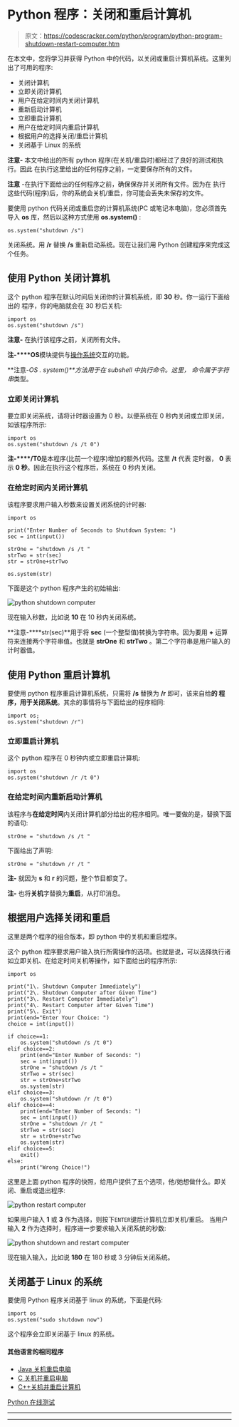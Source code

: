 # Python 程序：关闭和重启计算机

> 原文：<https://codescracker.com/python/program/python-program-shutdown-restart-computer.htm>

在本文中，您将学习并获得 Python 中的代码，以关闭或重启计算机系统。这里列出了可用的程序:

*   关闭计算机
*   立即关闭计算机
*   用户在给定时间内关闭计算机
*   重新启动计算机
*   立即重启计算机
*   用户在给定时间内重启计算机
*   根据用户的选择关闭/重启计算机
*   关闭基于 Linux 的系统

**注意-** 本文中给出的所有 python 程序(在关机/重启时)都经过了良好的测试和执行。因此 在执行这里给出的任何程序之前，一定要保存所有的文件。

**注意** -在执行下面给出的任何程序之前，确保保存并关闭所有文件。因为在 执行这些代码(程序)后，你的系统会关机/重启，你可能会丢失未保存的文件。

要使用 python 代码关闭或重启您的计算机系统(PC 或笔记本电脑)，您必须首先导入 **os** 库，然后以这种方式使用 **os.system()** :

```
os.system("shutdown /s")
```

关闭系统。用 **/r** 替换 **/s** 重新启动系统。现在让我们用 Python 创建程序来完成这个任务。

## 使用 Python 关闭计算机

这个 python 程序在默认时间后关闭你的计算机系统，即 **30** 秒。你一运行下面给出的 程序，你的电脑就会在 30 秒后关机:

```
import os
os.system("shutdown /s")
```

**注意-** 在执行该程序之前，关闭所有文件。

**注-****OS**模块提供与[操作系统](/operating-system/index.htm)交互的功能。

**注意-****OS . system()**方法用于在 subshell 中执行*命令*。这里， *命令*属于*字符串*类型。

### 立即关闭计算机

要立即关闭系统，请将计时器设置为 0 秒。以便系统在 0 秒内关闭或立即关闭，如该程序所示:

```
import os
os.system("shutdown /s /t 0")
```

**注-****/T0**是本程序(比前一个程序)增加的额外代码。这里 **/t** 代表 定时器， **0** 表示 **0 秒**。因此在执行这个程序后，系统在 0 秒内关闭。

### 在给定时间内关闭计算机

该程序要求用户输入秒数来设置关闭系统的计时器:

```
import os

print("Enter Number of Seconds to Shutdown System: ")
sec = int(input())

strOne = "shutdown /s /t "
strTwo = str(sec)
str = strOne+strTwo

os.system(str)
```

下面是这个 python 程序产生的初始输出:

![python shutdown computer](img/d55cbdc60310436cac665b164e7f93b8.png)

现在输入秒数，比如说 **10** 在 10 秒内关闭系统。

**注意-****str(sec)**用于将 **sec** (一个整型值)转换为字符串。因为要用 **+** 运算符来连接两个字符串值。也就是 **strOne** 和 **strTwo** 。第二个字符串是用户输入的计时器值。

## 使用 Python 重启计算机

要使用 python 程序重启计算机系统，只需将 **/s** 替换为 **/r** 即可，该来自给**的 程序，用于关闭系统**。其余的事情将与下面给出的程序相同:

```
import os;
os.system("shutdown /r")
```

### 立即重启计算机

这个 python 程序在 0 秒钟内或立即重启计算机:

```
import os
os.system("shutdown /r /t 0")
```

### 在给定时间内重新启动计算机

该程序与**在给定时间**内关闭计算机部分给出的程序相同。唯一要做的是，替换下面的语句:

```
strOne = "shutdown /s /t "
```

下面给出了声明:

```
strOne = "shutdown /r /t "
```

**注-** 就因为 **s** 和 **r** 的问题，整个节目都变了。

**注-** 也将**关机**字替换为**重启**，从打印消息。

## 根据用户选择关闭和重启

这里是两个程序的组合版本，即 python 中的关机和重启程序。

这个 python 程序要求用户输入执行所需操作的选项。也就是说，可以选择执行诸如立即关机、在给定时间关机等操作，如下面给出的程序所示:

```
import os

print("1\. Shutdown Computer Immediately")
print("2\. Shutdown Computer after Given Time")
print("3\. Restart Computer Immediately")
print("4\. Restart Computer after Given Time")
print("5\. Exit")
print(end="Enter Your Choice: ")
choice = int(input())

if choice==1:
    os.system("shutdown /s /t 0")
elif choice==2:
    print(end="Enter Number of Seconds: ")
    sec = int(input())
    strOne = "shutdown /s /t "
    strTwo = str(sec)
    str = strOne+strTwo
    os.system(str)
elif choice==3:
    os.system("shutdown /r /t 0")
elif choice==4:
    print(end="Enter Number of Seconds: ")
    sec = int(input())
    strOne = "shutdown /r /t "
    strTwo = str(sec)
    str = strOne+strTwo
    os.system(str)
elif choice==5:
    exit()
else:
    print("Wrong Choice!")
```

这里是上面 python 程序的快照，给用户提供了五个选项，他/她想做什么。即关闭、重启或退出程序:

![python restart computer](img/aa15b37a6b96a57ffb44d170dd053ca0.png)

如果用户输入 **1** 或 **3** 作为选择，则按下`ENTER`键后计算机立即关机/重启。 当用户输入 **2** 作为选择时，程序进一步要求输入关闭系统的秒数:

![python shutdown and restart computer](img/2106ceb797141f3d60d300cb9dca7a3a.png)

现在输入输入，比如说 **180** 在 180 秒或 3 分钟后关闭系统。

## 关闭基于 Linux 的系统

要使用 Python 程序关闭基于 linux 的系统，下面是代码:

```
import os
os.system("sudo shutdown now")
```

这个程序会立即关闭基于 linux 的系统。

#### 其他语言的相同程序

*   [Java 关机重启电脑](/java/program/java-program-shutdown-computer.htm)
*   [C 关机并重启电脑](/c/program/c-program-shutdown-computer.htm)
*   [C++关机并重启计算机](/cpp/program/cpp-program-shutdown-computer.htm)

[Python 在线测试](/exam/showtest.php?subid=10)

* * *

* * *